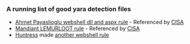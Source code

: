 ### A running list of good yara detection files

 - [Ahmet Payaslioglu webshell dll and aspx rule](https://github.com/AhmetPayaslioglu/YaraRules/blob/main/MOVEit_Transfer_Critical_Vulnerability.yara) - Referenced by [CISA](https://www.cisa.gov/news-events/cybersecurity-advisories/aa23-158a)
 - [Mandiant LEMURLOOT rule](https://www.mandiant.com/resources/blog/zero-day-moveit-data-theft#:~:text=or%20weeks.-,Detections%C2%A0,-The%20following%20YARA) - Referenced by [CISA](https://www.cisa.gov/news-events/cybersecurity-advisories/aa23-158a)
 - [Huntress](https://www.huntress.com/blog/moveit-transfer-critical-vulnerability-rapid-response) made [another webshell rule](https://github.com/huntresslabs/threat-intel/blob/main/2023/2023-06/1-MOVEit/yara/human2_MOVEit.yar) 






